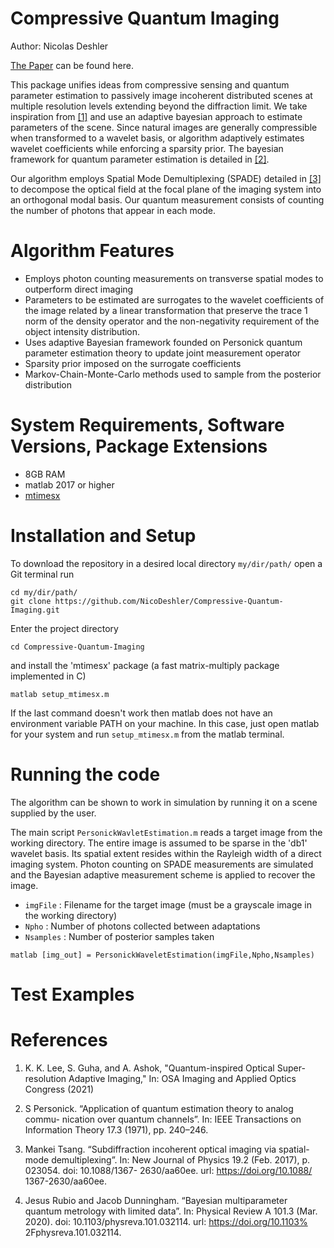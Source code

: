 # Compressive Quantum Imaging
Author: Nicolas Deshler

[The Paper](https://www.overleaf.com/project/62e435a228736e7fca864bea) can be found here.

This package unifies ideas from compressive sensing and quantum parameter estimation to passively image incoherent distributed scenes at multiple resolution levels extending beyond the diffraction limit. We take inspiration from [[1]](https://iopscience.iop.org/article/10.1088/1367-2630/aa60ee) and use an adaptive bayesian approach to estimate parameters of the scene. Since natural images are generally compressible when transformed to a wavelet basis, or algorithm adaptively estimates wavelet coefficients while enforcing a sparsity prior. The bayesian framework for quantum parameter estimation is detailed in [[2]](https://ieeexplore.ieee.org/document/1054643).

Our algorithm employs Spatial Mode Demultiplexing (SPADE) detailed in [[3]](https://iopscience.iop.org/article/10.1088/1367-2630/aa60ee) to decompose the optical field at the focal plane of the imaging system into an orthogonal modal basis. Our quantum measurement consists of counting the number of photons that appear in each mode.



# Algorithm Features

- Employs photon counting measurements on transverse spatial modes to outperform direct imaging
- Parameters to be estimated are surrogates to the wavelet coefficients of the image related by a linear transformation that preserve the trace 1 norm of the density operator and the non-negativity requirement of the object intensity distribution.
- Uses adaptive Bayesian framework founded on Personick quantum parameter estimation theory to update joint measurement operator
- Sparsity prior imposed on the surrogate coefficients
- Markov-Chain-Monte-Carlo methods used to sample from the posterior distribution

# System Requirements, Software Versions, Package Extensions
- 8GB RAM
- matlab 2017 or higher
- [mtimesx](https://www.mathworks.com/matlabcentral/fileexchange/25977-mtimesx-fast-matrix-multiply-with-multi-dimensional-support)

# Installation and Setup

To download the repository in a desired local directory `my/dir/path/` open a Git terminal run
```
cd my/dir/path/
git clone https://github.com/NicoDeshler/Compressive-Quantum-Imaging.git
```
Enter the project directory 
```
cd Compressive-Quantum-Imaging
```
and install the 'mtimesx' package (a fast matrix-multiply package implemented in C) 
```
matlab setup_mtimesx.m
``` 
If the last command doesn't work then matlab does not have an environment variable PATH on your machine. In this case, just open matlab for your system and run `setup_mtimesx.m` from the matlab terminal.


# Running the code
The algorithm can be shown to work in simulation by running it on a scene supplied by the user. 


The main script `PersonickWavletEstimation.m` reads a target image from the working directory. The entire image is assumed to be sparse in the 'db1' wavelet basis. Its spatial extent resides within the Rayleigh width of a direct imaging system. Photon counting on SPADE measurements are simulated and the Bayesian adaptive measurement scheme is applied to recover the image.

- $\texttt{imgFile}$ : Filename for the target image (must be a grayscale image in the working directory)
- $\texttt{Npho}$ : Number of photons collected between adaptations
- $\texttt{Nsamples}$ : Number of posterior samples taken

```
matlab [img_out] = PersonickWaveletEstimation(imgFile,Npho,Nsamples)
```

# Test Examples



# References
1) K. K. Lee, S. Guha, and A. Ashok, "Quantum-inspired Optical Super-resolution Adaptive Imaging," In: OSA Imaging and Applied Optics Congress (2021)

2) S Personick. “Application of quantum estimation theory to analog commu-
nication over quantum channels”. In: IEEE Transactions on Information
Theory 17.3 (1971), pp. 240–246.


3) Mankei Tsang. “Subdiffraction incoherent optical imaging via spatial-mode
demultiplexing”. In: New Journal of Physics 19.2 (Feb. 2017), p. 023054.
doi: 10.1088/1367- 2630/aa60ee. url: https://doi.org/10.1088/
1367-2630/aa60ee.

4) Jesus Rubio and Jacob Dunningham. “Bayesian multiparameter quantum
metrology with limited data”. In: Physical Review A 101.3 (Mar. 2020).
doi: 10.1103/physreva.101.032114. url: https://doi.org/10.1103%
2Fphysreva.101.032114.
